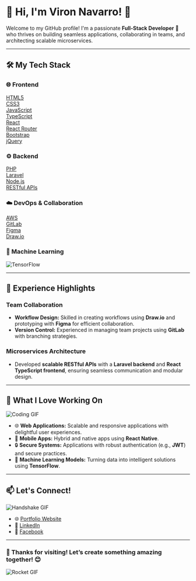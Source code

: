 # 🌟 Hi, I'm Viron Navarro! 👋  


Welcome to my GitHub profile! I'm a passionate **Full-Stack Developer** 🚀 who thrives on building seamless applications, collaborating in teams, and architecting scalable microservices.

---

## 🛠️ My Tech Stack  

### 🌐 Frontend  
[HTML5](https://img.shields.io/badge/-HTML5-E34F26?logo=html5&logoColor=white&style=for-the-badge)  
[CSS3](https://img.shields.io/badge/-CSS3-1572B6?logo=css3&logoColor=white&style=for-the-badge)  
[JavaScript](https://img.shields.io/badge/-JavaScript-F7DF1E?logo=javascript&logoColor=black&style=for-the-badge)  
[TypeScript](https://img.shields.io/badge/-TypeScript-007ACC?logo=typescript&logoColor=white&style=for-the-badge)  
[React](https://img.shields.io/badge/-React-61DAFB?logo=react&logoColor=black&style=for-the-badge)  
[React Router](https://img.shields.io/badge/-React%20Router-CA4245?logo=react-router&logoColor=white&style=for-the-badge)  
[Bootstrap](https://img.shields.io/badge/-Bootstrap-7952B3?logo=bootstrap&logoColor=white&style=for-the-badge)  
[jQuery](https://img.shields.io/badge/-jQuery-0769AD?logo=jquery&logoColor=white&style=for-the-badge)  

### ⚙️ Backend  
[PHP](https://img.shields.io/badge/-PHP-777BB4?logo=php&logoColor=white&style=for-the-badge)  
[Laravel](https://img.shields.io/badge/-Laravel-FF2D20?logo=laravel&logoColor=white&style=for-the-badge)  
[Node.js](https://img.shields.io/badge/-Node.js-339933?logo=node.js&logoColor=white&style=for-the-badge)  
[RESTful APIs](https://img.shields.io/badge/-RESTful%20APIs-000000?style=for-the-badge&logo=api&logoColor=white)  

### ☁️ DevOps & Collaboration  
[AWS](https://img.shields.io/badge/-AWS-232F3E?logo=amazon-aws&logoColor=white&style=for-the-badge)  
[GitLab](https://img.shields.io/badge/-GitLab-FCA121?logo=gitlab&logoColor=white&style=for-the-badge)  
[Figma](https://img.shields.io/badge/-Figma-F24E1E?logo=figma&logoColor=white&style=for-the-badge)  
[Draw.io](https://img.shields.io/badge/-Draw.io-FF6F00?logo=diagram&logoColor=white&style=for-the-badge)  

### 🧠 Machine Learning  
![TensorFlow](https://img.shields.io/badge/-TensorFlow-FF6F00?logo=tensorflow&logoColor=white&style=for-the-badge)  

---

## 🚀 Experience Highlights  

### Team Collaboration  
- **Workflow Design:** Skilled in creating workflows using **Draw.io** and prototyping with **Figma** for efficient collaboration.  
- **Version Control:** Experienced in managing team projects using **GitLab** with branching strategies.  

### Microservices Architecture  
- Developed **scalable RESTful APIs** with a **Laravel backend** and **React TypeScript frontend**, ensuring seamless communication and modular design.  

---

## 🌟 What I Love Working On  
![Coding GIF](https://media.giphy.com/media/qgQUggAC3Pfv687qPC/giphy.gif)  

- 🌐 **Web Applications:** Scalable and responsive applications with delightful user experiences.  
- 📱 **Mobile Apps:** Hybrid and native apps using **React Native**.  
- 🔒 **Secure Systems:** Applications with robust authentication (e.g., **JWT**) and secure practices.  
- 🤖 **Machine Learning Models:** Turning data into intelligent solutions using **TensorFlow**.  

---

## 📫 Let's Connect!  
![Handshake GIF](https://media2.giphy.com/media/v1.Y2lkPTc5MGI3NjExeWduOHcwbWtnZWxsenY5azE4ZWh3N2tlMzB3eG1zeGwxMW9ycnVrcSZlcD12MV9pbnRlcm5hbF9naWZfYnlfaWQmY3Q9Zw/cGDgkEeqA78Q/giphy.webp)  

- 🌐 [Portfolio Website](https://viron1121.github.io/DigitalResume/)  
- 💼 [LinkedIn](https://www.linkedin.com/in/viron-navarro-182704287/)  
- 📘 [Facebook](https://www.facebook.com/phunghoatrien)  

---

### 🚀 Thanks for visiting! Let’s create something amazing together! 😊  
![Rocket GIF](https://media.giphy.com/media/du3J3cXyzhj75IOgvA/giphy.gif)  
